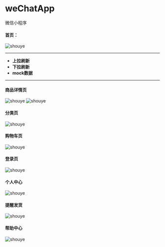 # weChatApp
微信小程序
#### 首页：
![shouye](./index.png) 


----------
-  **上拉刷新** 
-  **下拉刷新** 
-  **mock数据**
----------
#### 商品详情页
![shouye](./list.png) 
![shouye](./roseApp/img/list1.png)
#### 分类页
![shouye](./roseApp/img/list2.png)
#### 购物车页
![shouye](./roseApp/img/list3.png)
#### 登录页
![shouye](./roseApp/img/list4.png)
#### 个人中心
![shouye](./roseApp/img/list5.png)
#### 提醒发货
![shouye](./roseApp/img/list6.png)
#### 帮助中心
![shouye](./roseApp/img/list7.png)